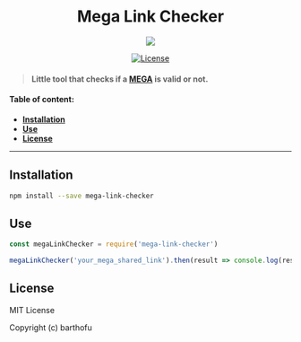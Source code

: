 <h1 align="center" font-weight="bold">Mega Link Checker</h1>

<p align="center">
    <a href="http://forthebadge.com/" target="_blank">
    	<img src="http://forthebadge.com/images/badges/built-with-love.svg"
    </a>
</p>

<p align="center">
  <a href="https://opensource.org/licenses/MIT" target="_blank">
    <img src="https://img.shields.io/badge/License-MIT-blue.svg" alt="License">
  </a>
</p>

> #### Little tool that checks if a [MEGA](https://mega.nz) is valid or not.

#### Table of content:

* **[Installation](#installation)**
* **[Use](#use)**
* **[License](#license)**

------

## Installation

```sh
npm install --save mega-link-checker
```

## Use

```js
const megaLinkChecker = require('mega-link-checker')

megaLinkChecker('your_mega_shared_link').then(result => console.log(result)) // can be either 'true' or 'false'
```

## License
MIT License

Copyright (c) barthofu